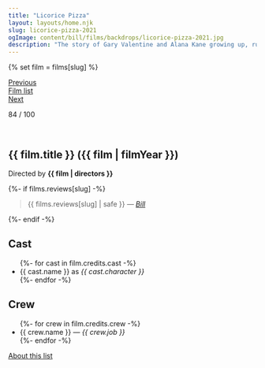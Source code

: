 ```yaml
---
title: "Licorice Pizza"
layout: layouts/home.njk
slug: licorice-pizza-2021
ogImage: content/bill/films/backdrops/licorice-pizza-2021.jpg
description: "The story of Gary Valentine and Alana Kane growing up, running around and going through the treacherous navigation of first love in the San Fernando Valley, 1973."
---
```


{% set film = films[slug] %}

<nav class="films">
  <div class="prev">
    <a href="../house-of-gucci-2021"><i class="fa-solid fa-chevron-left fa-xs"></i> Previous</a>
  </div>
  <div>
    <a href="../">Film list</a>
  </div>
  <div class="next">
    <a href="../nomadland-2021">Next <i class="fa-solid fa-chevron-right fa-xs"></i></a>
  </div>
</nav>

<p>84 / 100</p>

<article class="film slug-licorice-pizza-2021">
  <div class="backdrop-and-poster">
    <img class="poster" src="../films/posters/{{ slug }}.jpg" alt="">
    <img class="backdrop" src="../films/backdrops/{{ slug }}.jpg" alt="">
  </div>

  <h1>{{ film.title }} ({{ film | filmYear }})</h1>

  

  <p class="director">
    Directed by <strong>{{ film | directors }}</strong>
  </p>

  {%- if films.reviews[slug] -%}
    <blockquote> 
      {{ films.reviews[slug] | safe }} <em>—&nbsp;<a href="/bill">Bill</a></em>
    </blockquote> 
  {%- endif -%}

  <h2>
    Cast
  </h2>
  <ul>
    {%- for cast in film.credits.cast -%}
      <li>
        {{ cast.name }} as <em>{{ cast.character }}</em>
      </li>
    {%- endfor -%}
  </ul>

  <h2>
    Crew
  </h2>
  <ul>
    {%- for crew in film.credits.crew -%}
      <li>
        {{ crew.name }} &mdash; <em>{{ crew.job }}</em>
      </li>
    {%- endfor -%}
  </ul>
</article>
<footer>
  <a href="../about">About this list</a>
</footer>
